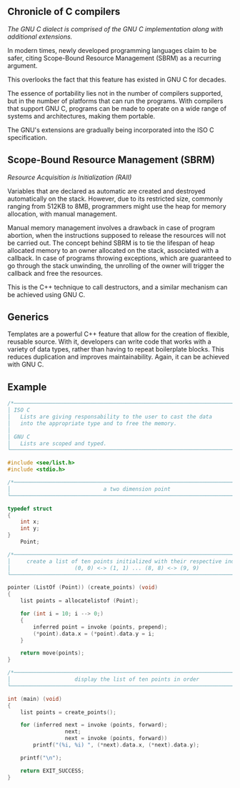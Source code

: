 ## Chronicle of C compilers

*The GNU C dialect is comprised of the GNU C implementation along with additional extensions.*

In modern times, newly developed programming languages claim to be safer, citing Scope-Bound Resource Management (SBRM) as a recurring argument.

This overlooks the fact that this feature has existed in GNU C for decades.

The essence of portability lies not in the number of compilers supported, but in the number of platforms that can run the programs. With compilers that support GNU C, programs can be made to operate on a wide range of systems and architectures, making them portable.

The GNU's extensions are gradually being incorporated into the ISO C specification.

## Scope-Bound Resource Management (SBRM)
*Resource Acquisition is Initialization (RAII)*

Variables that are declared as automatic are created and destroyed automatically on the stack. However, due to its restricted size, commonly ranging from 512KB to 8MB, programmers might use the heap for memory allocation, with manual management.

Manual memory management involves a drawback in case of program abortion, when the instructions supposed to release the resources will not be carried out. The concept behind SBRM is to tie the lifespan of heap allocated memory to an owner allocated on the stack, associated with a callback. In case of programs throwing exceptions, which are guaranteed to go through the stack unwinding, the unrolling of the owner will trigger the callback and free the resources.

This is the C++ technique to call destructors, and a similar mechanism can be achieved using GNU C.

## Generics

Templates are a powerful C++ feature that allow for the creation of flexible, reusable source. With it, developers can write code that works with a variety of data types, rather than having to repeat boilerplate blocks. This reduces duplication and improves maintainability. Again, it can be achieved with GNU C.

## Example

```c
/*──────────────────────────────────────────────────────────────────────────────┐
│ ISO C                                                                         │
│   Lists are giving responsability to the user to cast the data                │
│   into the appropriate type and to free the memory.                           │
│                                                                               │
│ GNU C                                                                         │
│   Lists are scoped and typed.                                                 │
└──────────────────────────────────────────────────────────────────────────────*/

#include <see/list.h>
#include <stdio.h>

/*──────────────────────────────────────────────────────────────────────────────┐
│                             a two dimension point                             │
└──────────────────────────────────────────────────────────────────────────────*/

typedef struct
{
    int x;
    int y;
}
    Point;

/*──────────────────────────────────────────────────────────────────────────────┐
│     create a list of ten points initialized with their respective indexes     │
│                    (0, 0) <-> (1, 1) ... (8, 8) <-> (9, 9)                    │
└──────────────────────────────────────────────────────────────────────────────*/

pointer (ListOf (Point)) (create_points) (void)
{
    list points = allocatelistof (Point);

    for (int i = 10; i --> 0;)
    {
        inferred point = invoke (points, prepend);
        (*point).data.x = (*point).data.y = i;
    }

    return move(points);
}

/*──────────────────────────────────────────────────────────────────────────────┐
│                    display the list of ten points in order                    │
└──────────────────────────────────────────────────────────────────────────────*/

int (main) (void)
{
    list points = create_points();

    for (inferred next = invoke (points, forward);
                  next;
                  next = invoke (points, forward))
        printf("(%i, %i) ", (*next).data.x, (*next).data.y);

    printf("\n");

    return EXIT_SUCCESS;
}
```
